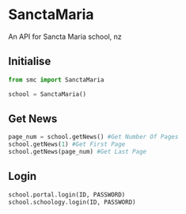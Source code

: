 # SanctaMaria

An API for Sancta Maria school, nz

## Initialise
```python
from smc import SanctaMaria

school = SanctaMaria()
```

## Get News
```python
page_num = school.getNews() #Get Number Of Pages
school.getNews(1) #Get First Page
school.getNews(page_num) #Get Last Page
```

## Login
```python
school.portal.login(ID, PASSWORD)
school.schoology.login(ID, PASSWORD)
```
